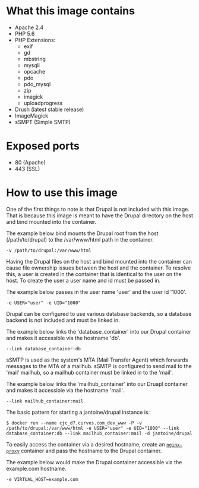# What this image contains

* Apache 2.4
* PHP 5.6
* PHP Extensions:
  * exif
  * gd
  * mbstring
  * mysqli
  * opcache
  * pdo
  * pdo_mysql
  * zip
  * imagick
  * uploadprogress
* Drush (latest stable release)
* ImageMagick
* sSMPT (Simple SMTP)

# Exposed ports

* 80 (Apache)
* 443 (SSL)

# How to use this image

One of the first things to note is that Drupal is not included with this image. That is because this image is meant to have the Drupal directory on the host and bind mounted into the container.

The example below bind mounts the Drupal root from the host (/path/to/drupal) to the /var/www/html path in the container.

```
-v /path/to/drupal:/var/www/html
```

Having the Drupal files on the host and bind mounted into the container can cause file ownership issues between the host and the container. To resolve this, a user is created in the container that is identical to the user on the host. To create the user a user name and id must be passed in.

The example below passes in the user name 'user' and the user id '1000'.

```
-e USER="user" -e UID="1000"
```

Drupal can be configured to use various database backends, so a database backend is not included and must be linked in.

The example below links the 'database_container' into our Drupal container and makes it accessible via the hostname 'db'.

```
--link database_container:db
```

sSMTP is used as the system's MTA (Mail Transfer Agent) which forwards messages to the MTA of a mailhub. sSMTP is configured to send mail to the 'mail' mailhub, so a mailhub container must be linked in to the 'mail'.

The example below links the 'mailhub_container' into our Druapl container and makes it accessible via the hostname 'mail'.

```
--link mailhub_container:mail
```

The basic pattern for starting a jantoine/drupal instance is:

```
$ docker run --name cjc_d7.curves.com_dev_www -P -v /path/to/drupal:/var/www/html -e USER="user" -e UID="1000" --link database_container:db --link mailhub_container:mail -d jantoine/drupal
```

To easily access the container via a desired hostname, create an [`nginx-proxy`](https://hub.docker.com/r/jwilder/nginx-proxy/) container and pass the hostname to the Drupal container.

The example below would make the Drupal container accessible via the example.com hostname.

```
-e VIRTUAL_HOST=example.com
```
